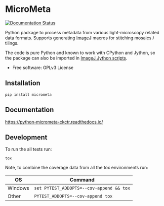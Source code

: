 MicroMeta
=========

[//]: # (start-badges)

[![Documentation Status](https://readthedocs.org/projects/python-mirometa-ckctr/badge/?style=flat)](https://readthedocs.org/projects/python-mirometa-ckctr)

[//]: # (end-badges)

Python package to process metadata from various light-microscopy related data formats.
Supports generating [ImageJ][1] macros for stitching mosaics / tilings.

The code is pure Python and known to work with CPython and Jython, so the
package can also be imported in [ImageJ Jython scripts][2].


* Free software: GPLv3 License

Installation
------------

    pip install micrometa

Documentation
-------------

https://python-micrometa-ckctr.readthedocs.io/

Development
-----------

To run the all tests run:

    tox

Note, to combine the coverage data from all the tox environments run:

| OS      | Command                                  |
|---------|------------------------------------------|
| Windows | `set PYTEST_ADDOPTS=--cov-append && tox` |
| Other   | `PYTEST_ADDOPTS=--cov-append tox`        |


[1]: https://imagej.net/
[2]: https://imagej.net/Jython_Scripting
